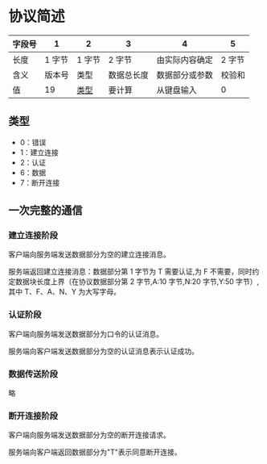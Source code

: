 # 协议简述

|字段号|1|2|3|4|5|
|- |-|-|-|-|-|
|长度|1 字节|1 字节|2 字节|由实际内容确定|2 字节|
|含义|版本号|类型|数据总长度|数据部分或参数|校验和|
|值|19|[类型](#类型)|要计算|从键盘输入|0|

## 类型

- 0：错误
- 1：建立连接
- 2：认证
- 6：数据 
- 7：断开连接

## 一次完整的通信

### 建立连接阶段

客户端向服务端发送数据部分为空的建立连接消息。

服务端返回建立连接消息：数据部分第 1 字节为 T 需要认证,为 F 不需要，同时约定数据块长度上界（在协议数据部分第 2 字节,A:10 字节,N:20 字节,Y:50 字节）,其中 T、F、A、N、Y 为大写字母。

### 认证阶段

客户端向服务端发送数据部分为口令的认证消息。

服务端向客户端发送数据部分为空的认证消息表示认证成功。

### 数据传送阶段

略

### 断开连接阶段

客户端向服务端发送数据部分为空的断开连接请求。

服务端向客户端返回数据部分为"T"表示同意断开连接。